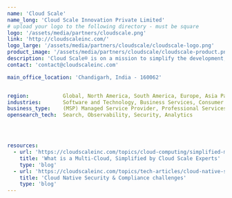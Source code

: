 ```yaml
---
name: 'Cloud Scale'
name_long: 'Cloud Scale Innovation Private Limited'
# upload your logo to the following directory - must be square
logo: '/assets/media/partners/cloudscale.png'
link: 'http://cloudscaleinc.com/'
logo_large: '/assets/media/partners/cloudscale/cloudscale-logo.png'
product_image: '/assets/media/partners/cloudscale/cloudscale-product.png'
description: 'Cloud Scale® is on a mission to simplify the development, deployment, and scaling of complex applications and to bring the full power of multi-cloud to developers and enterprises, everywhere.'
contact: 'contact@cloudscaleinc.com'

main_office_location: 'Chandigarh, India - 160062'


region:           Global, North America, South America, Europe, Asia Pacific, Middle East, Africa, Australia
industries:       Software and Technology, Business Services, Consumer Services, Education, Energy and Utilities, Government, Financial Services, Healthcare, Media and Entertainment, Public Sector, NonProfit
business_type:    (MSP) Managed Service Provider, Professional Services
opensearch_tech:  Search, Observability, Security, Analytics




resources:
  - url: 'https://cloudscaleinc.com/topics/cloud-computing/simplified-multi-cloud-by-cloudscale-experts/'
    title: 'What is a Multi-Cloud, Simplified by Cloud Scale Experts'
    type: 'blog'
  - url: 'https://cloudscaleinc.com/topics/tech-articles/cloud-native-security-and-compliance/'
    title: 'Cloud Native Security & Compliance challenges'
    type: 'blog'
---
```

